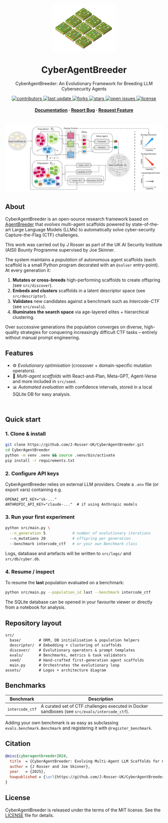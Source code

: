 <div align="center">

  <img src="assets/agentbreeder_no_background.png" alt="AgentBreeder" width="200" height="auto" />
  <h1>CyberAgentBreeder</h1>
  
  <p>
    CyberAgentBreeder: An Evolutionary Framework for Breeding LLM Cybersecurity Agents
  </p>
   
  
<!-- Badges -->
<p>
  <a href="https://github.com/J-Rosser-UK/CyberAgentBreeder/contributors">
    <img src="https://img.shields.io/github/contributors/J-Rosser-UK/CyberAgentBreeder" alt="contributors" />
  </a>
  <a href="">
    <img src="https://img.shields.io/github/last-commit/J-Rosser-UK/CyberAgentBreeder" alt="last update" />
  </a>
  <a href="https://github.com/J-Rosser-UK/CyberAgentBreeder/network/members">
    <img src="https://img.shields.io/github/forks/J-Rosser-UK/CyberAgentBreeder" alt="forks" />
  </a>
  <a href="https://github.com/J-Rosser-UK/CyberAgentBreeder/stargazers">
    <img src="https://img.shields.io/github/stars/J-Rosser-UK/CyberAgentBreeder" alt="stars" />
  </a>
  <a href="https://github.com/J-Rosser-UK/CyberAgentBreeder/issues/">
    <img src="https://img.shields.io/github/issues/J-Rosser-UK/CyberAgentBreeder" alt="open issues" />
  </a>
  <a href="https://github.com/J-Rosser-UK/CyberAgentBreeder/blob/master/LICENSE">
    <img src="https://img.shields.io/github/license/J-Rosser-UK/CyberAgentBreeder" alt="license" />
  </a>
</p>
   
<h4>
    <!-- <a href="https://github.com/J-Rosser-UK/CyberAgentBreeder/">View Demo</a> -->
  <!-- <span> · </span> -->
    <a href="https://docs.google.com/presentation/d/197lRGAtPoG1NWLJ_fDOLTHBlyz9eA6G35g-XNvyb9To/edit?usp=sharing">Documentation</a>
  <span> · </span>
    <a href="https://github.com/J-Rosser-UK/CyberAgentBreeder/issues/">Report Bug</a>
  <span> · </span>
    <a href="https://github.com/J-Rosser-UK/CyberAgentBreeder/issues/">Request Feature</a>
  </h4>
</div>

<br />

 <img src="assets/AgentBreederDiagramJPG.jpg" alt="CyberAgentBreeder" width="auto" height="auto" />

## About

CyberAgentBreeder is an open-source research framework based on [AgentBreeder](https://github.com/J-Rosser-UK/AgentBreeder) that *evolves* multi-agent scaffolds powered by state-of-the-art Large Language Models (LLMs) to automatically solve cyber-security Capture-the-Flag (CTF) challenges.

This work was carried out by J Rosser as part of the UK AI Security Institute (AISI) Bounty Programme supervised by Joe Skinner.

The system maintains a *population* of autonomous agent scaffolds (each scaffold is a small Python program decorated with an `@solver` entry-point).  At every generation it:

1. **Mutates or cross-breeds** high-performing scaffolds to create offspring (see `src/discover`).
2. **Embeds and clusters** scaffolds in a latent descriptor space (see `src/descriptor`).
3. **Validates** new candidates against a benchmark such as *Intercode-CTF* (see `src/evals`).
4. **Illuminates the search space** via age-layered elites + hierarchical clustering.

Over successive generations the population converges on diverse, high-quality strategies for conquering increasingly difficult CTF tasks – entirely without manual prompt engineering.


## Features

+ ⚙️ *Evolutionary optimisation* (crossover + domain-specific mutation operators).
+ 🤖 *Multi-agent scaffolds* with React-and-Plan, Meta-GPT, Agent-Verse and more included in `src/seed`.
+ 📊 *Automated evaluation* with confidence intervals, stored in a local SQLite DB for easy analysis.

<br/>

## Quick start

### 1. Clone & install

```bash
git clone https://github.com/J-Rosser-UK/CyberAgentBreeder.git
cd CyberAgentBreeder
python -m venv .venv && source .venv/bin/activate
pip install -r requirements.txt
```

### 2. Configure API keys

CyberAgentBreeder relies on external LLM providers.  Create a `.env` file (or export vars) containing e.g.

```env
OPENAI_API_KEY="sk-..."
ANTHROPIC_API_KEY="claude-..."  # if using Anthropic models
```

### 3. Run your first experiment

```bash
python src/main.py \
  --n_generation 5            # number of evolutionary iterations
  --n_mutations 20            # offspring per generation
  --benchmark intercode_ctf   # or your own Benchmark class
```

Logs, database and artefacts will be written to `src/logs/` and `src/db/cyber.db`.

### 4. Resume / inspect

To resume the **last** population evaluated on a benchmark:

```bash
python src/main.py --population_id last --benchmark intercode_ctf
```

The SQLite database can be opened in your favourite viewer or directly from a notebook for analysis.


## Repository layout

```text
src/
  base/        # ORM, DB initialisation & population helpers
  descriptor/  # Embedding + clustering of scaffolds
  discover/    # Evolutionary operators & prompt templates
  evals/       # Benchmarks, metrics & task validators
  seed/        # Hand-crafted first-generation agent scaffolds
  main.py      # Orchestrates the evolutionary loop
assets/        # Logos + architecture diagram
```

## Benchmarks

| Benchmark | Description |
|-----------|-------------|
| `intercode_ctf` | A curated set of CTF challenges executed in Docker sandboxes (see `src/evals/intercode_ctf`). |

Adding your own benchmark is as easy as subclassing `evals.benchmark.Benchmark` and registering it with `@register_benchmark`.

## Citation

```bibtex
@misc{cyberagentbreeder2024,
  title  = {CyberAgentBreeder: Evolving Multi-Agent LLM Scaffolds for Cyber-Security},
  author = {J Rosser and Joe Skinner},
  year   = {2025},
  howpublished = {\url{https://github.com/J-Rosser-UK/CyberAgentBreeder}}
}
```


## License

CyberAgentBreeder is released under the terms of the MIT license.  See the [LICENSE](LICENSE) file for details.

